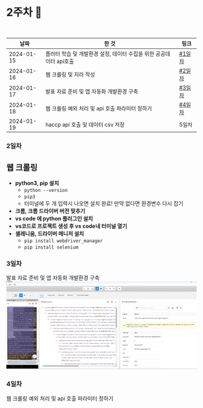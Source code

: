 
# 2주차 🎀
<br>

| 날짜         | 한 것                                      | 링크            |
|------------|------------------------------------------|---------------|
| 2024-01-15 | 플러터 학습 및 개발환경 설정, 데이터 수집을 위한 공공데이터 api호출 | [#1일차](#1일차)  |
| 2024-01-16 | 웹 크롤링 및 지라 작성 | [#2일차](#2일차)  |
| 2024-01-17 | 발표 자료 준비 및 앱 자동화 개발환경 구축 | [#3일차](#3일차)  |
| 2024-01-18 | 웹 크롤링 예외 처리 및 api 호출 파라미터 정하기 | [#4일차](#4일차)  |
| 2024-01-19 | haccp api 호출 및 데이터 csv 저장 | 5일차  |

### 2일차
## 웹 크롤링
- **python3, pip 설치** 
    - ```python --version```
    - ```pip3```
    - 터미널에 두 개 입력시 나오면 설치 완료! 만약 없다면 환경변수 다시 잡기
- **크롬, 크롬 드라이버 버전 맞추기**
- **vs code 에 python 플러그인 설치**
- **vs코드로 프로젝트 생성 후 vs code내 터미널 열기**
- **셀레니움, 드라이버 메니저 설치**
    - ```pip install webdriver_manager```
    - ```pip install selenium```

### 3일차
발표 자료 준비 및 앱 자동화 개발환경 구축
<img src="img/appium.PNG">


### 4일차
웹 크롤링 예외 처리 및 api 호출 파라미터 정하기
